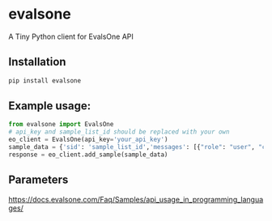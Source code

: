 # evalsone
A Tiny Python client for EvalsOne API

## Installation
```bash
pip install evalsone
```

## Example usage:
```python
from evalsone import EvalsOne
# api_key and sample_list_id should be replaced with your own
eo_client = EvalsOne(api_key='your_api_key')
sample_data = {'sid': 'sample_list_id','messages': [{"role": "user", "content": "What's the capital of France?"}], 'ideal': ['Paris']}
response = eo_client.add_sample(sample_data)
```

## Parameters
https://docs.evalsone.com/Faq/Samples/api_usage_in_programming_languages/